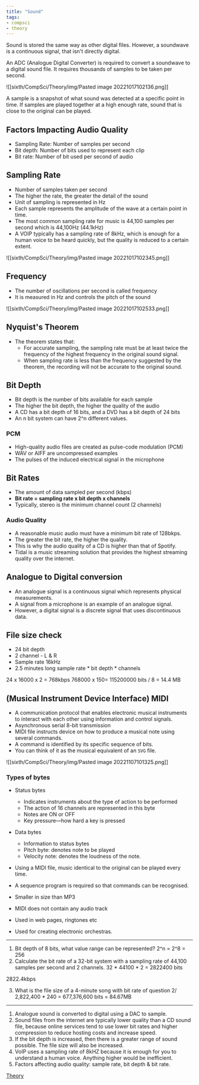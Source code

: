 ```yaml
---
title: "Sound"
tags:
- compsci
- theory
---
```


Sound is stored the same way as other digital files. However, a soundwave is a continuous signal, that isn't directly digital. 

An ADC (Analogue Digital Converter) is required to convert a soundwave to a digital sound file. It requires thousands of samples to be taken per second.

![[sixth/CompSci/Theory/img/Pasted image 20221017102136.png]]

A sample is a snapshot of what sound was detected at a specific point in time. If samples are played together at a high enough rate, sound that is close to the original can be played.

## Factors Impacting Audio Quality
- Sampling Rate: Number of samples per second
- Bit depth: Number of bits used to represent each clip
- Bit rate: Number of bit used per second of audio

## Sampling Rate
- Number of samples taken per second
- The higher the rate, the greater the detail of the sound
- Unit of sampling is represented in Hz
- Each sample represents the amplitude of the wave at a certain point in time.
- The most common sampling rate for music is 44,100 samples per second which is 44,100Hz (44.1kHz)
- A VOIP typically has a sampling rate of 8kHz, which is enough for a human voice to be heard quickly, but the quality is reduced to a certain extent.


![[sixth/CompSci/Theory/img/Pasted image 20221017102345.png]]

## Frequency
- The number of oscillations per second is called frequency
- It is measured in Hz and controls the pitch of the sound

![[sixth/CompSci/Theory/img/Pasted image 20221017102533.png]]

## Nyquist's Theorem
- The theorem states that:
	- For accurate sampling, the sampling rate must be at least twice the frequency of the highest frequency in the original sound signal.
	- When sampling rate is less than the frequency suggested by the theorem, the recording will not be accurate to the original sound.

## Bit Depth
- Bit depth is the number of bits available for each sample
- The higher the bit depth, the higher the quality of the audio
- A CD has a bit depth of 16 bits, and a DVD has a bit depth of 24 bits
- An n bit system can have 2^n different values.

### PCM
- High-quality audio files are created as pulse-code modulation (PCM)
- WAV or AIFF are uncompressed examples
- The pulses of the induced electrical signal in the microphone

## Bit Rates
- The amount of data sampled per second (kbps)
- **Bit rate = sampling rate x bit depth x channels**
- Typically, stereo is the minimum channel count (2 channels)

### Audio Quality
- A reasonable music audio must have a minimum bit rate of 128bkps.
- The greater the bit rate, the higher the quality.
- This is why the audio quality of a CD is higher than that of Spotify.
- Tidal is a music streaming solution that provides the highest streaming quality over the internet.

## Analogue to Digital conversion

- An analogue signal is a continuous signal which represents physical measurements.
- A signal from a microphone is an example of an analogue signal.
- However, a digital signal is a discrete signal that uses discontinuous data.

## File size check
- 24 bit depth
- 2 channel - L & R
- Sample rate 16kHz
- 2.5 minutes long
sample rate *  bit depth * channels 

24 x 16000 x 2 = 768kbps
768000 x 150= 115200000 bits
/ 8 = 14.4 MB

## (Musical Instrument Device Interface) MIDI

- A communication protocol that enables electronic musical instruments to interact with each other using information and control signals.
- Asynchronous serial 8-bit transmission
- MIDI file instructs device on how to produce a musical note using several commands.
- A command is identified by its specific sequence of bits.
- You can think of it as the musical equivalent of an `SVG` file.

![[sixth/CompSci/Theory/img/Pasted image 20221107101325.png]]

### Types of bytes
- Status bytes
	- Indicates instruments about the type of action to be performed
	- The action of 16 channels are represented in this byte
	- Notes are ON or OFF
	- Key pressure—how hard a key is pressed
- Data bytes
	- Information to status bytes
	- Pitch byte: denotes note to be played
	- Velocity note: denotes the loudness of the note.

- Using a MIDI file, music identical to the original can be played every time.
- A sequence program is required so that commands can be recognised.
- Smaller in size than MP3
- MIDI does not contain any audio track
- Used in web pages, ringtones etc
- Used for creating electronic orchestras.

---
1) Bit depth of 8 bits, what value range can be represented?
2^n = 2^8 = 256
2) Calculate the bit rate of a 32-bit system with a sampling rate of 44,100 samples per second and 2 channels.
32 * 44100 * 2 = 2822400 bits
 
2822.4kbps

3) What is the file size of a 4-minute song with bit rate of question 2/
2,822,400 * 240 = 677,376,600 bits = 84.67MB

---
1) Analogue sound is converted to digital using a DAC to sample.
2) Sound files from the internet are typically lower quality than a CD sound file, because online services tend to use lower bit rates and higher compression to reduce hosting costs and increase speed.
3) If the bit depth is increased, then there is a greater range of sound possible. The file size will also be increased.
4) VoIP uses a sampling rate of 8kHZ because it is enough for you to understand a human voice. Anything higher would be inefficient.
5) Factors affecting audio quality: sample rate, bit depth & bit rate.

[Theory](sixth/CompSci/Theory/Theory)